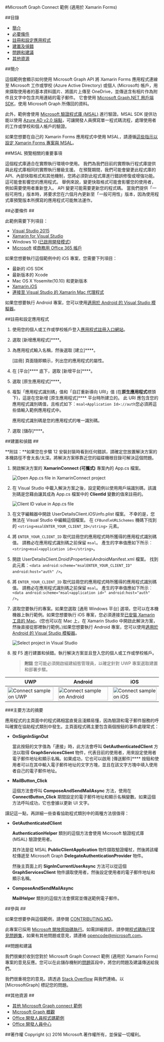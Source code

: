﻿#<a name="microsoft-graph-connect-sample-for-xamarin-forms"></a>Microsoft Graph Connect 範例 (適用於 Xamarin Forms)

##<a name="table-of-contents"></a>目錄

* [簡介](#introduction)
* [必要條件](#prerequisites)
* [註冊和設定應用程式](#register)
* [建置及偵錯](#build)
* [問題和建議](#questions)
* [其他資源](#additional-resources)

<a name="introduction"></a>
##<a name="introduction"></a>簡介

這個範例會顯示如何使用 Microsoft Graph API 將 Xamarin Forms 應用程式連線至 Microsoft 工作或學校 (Azure Active Directory) 或個人 (Microsoft) 帳戶，用來擷取使用者的基本資料圖片、將圖片上傳至 OneDrive，並傳送含有相片作為附件且文字中包含共用連結的電子郵件。 它會使用 [Microsoft Graph.NET 用戶端 SDK](https://github.com/microsoftgraph/msgraph-sdk-dotnet)，使用 Microsoft Graph 所傳回的資料。

此外，範例會使用 [Microsoft 驗證程式庫 (MSAL)](https://www.nuget.org/packages/Microsoft.Identity.Client/) 進行驗證。MSAL SDK 提供功能以使用 [Azure AD v2.0 端點](https://msdn.microsoft.com/office/office365/howto/authenticate-Office-365-APIs-using-v2)，可讓開發人員撰寫單一程式碼流程，處理使用者的工作或學校和個人帳戶的驗證。

如果您想要在自己的 Xamarin Forms 應用程式中使用 MSAL，請遵循[這些指示以設定 Xamarin Forms 專案與 MSAL](https://github.com/microsoftgraph/xamarin-csharp-connect-sample/wiki/Set-up-a-Xamarin-Forms-project-to-use-the-MSAL-.NET-SDK)。

##<a name="important-note-about-the-msal-preview"></a>MSAL 預覽相關的重要事項

這個程式庫適合在實際執行環境中使用。 我們為我們目前的實際執行程式庫提供與此程式庫相同的實際執行層級支援。 在預覽期間，我們可能會變更此程式庫的 API、內部快取格式和其他機制，您將必須對此程式庫進行錯誤修復或增強功能。 這可能會影響您的應用程式。 舉例來說，變更快取格式可能會影響您的使用者，例如需要使用者重新登入。 API 變更可能需要更新您的程式碼。 當我們提供「一般可用性」版本時，將要求您在六個月內更新至「一般可用性」版本，因為使用程式庫預覽版本所撰寫的應用程式可能無法運作。

<a name="prerequisites"></a>
##<a name="prerequisites"></a>必要條件 ##

此範例需要下列項目：  

  * [Visual Studio 2015](https://www.visualstudio.com/downloads) 
  * [Xamarin for Visual Studio](https://www.xamarin.com/visual-studio)
  * Windows 10 ([已啟用開發模式](https://msdn.microsoft.com/library/windows/apps/xaml/dn706236.aspx))
  * [Microsoft](https://www.outlook.com) 或[商務用 Office 365 帳戶](https://msdn.microsoft.com/office/office365/howto/setup-development-environment#bk_Office365Account)

如果您想要執行這個範例中的 iOS 專案，您需要下列項目：

  * 最新的 iOS SDK
  * 最新版本的 Xcode
  * Mac OS X Yosemite(10.10) 和更新版本 
  * [Xamarin.iOS](https://developer.xamarin.com/guides/ios/getting_started/installation/mac/)
  * [連接至 Visual Studio 的 Xamarin Mac 代理程式](https://developer.xamarin.com/guides/ios/getting_started/installation/windows/connecting-to-mac/)

如果您想要執行 Android 專案，您可以使用[適用於 Android 的 Visual Studio 模擬器](https://www.visualstudio.com/features/msft-android-emulator-vs.aspx)。

<a name="register"></a>
##<a name="register-and-configure-the-app"></a>註冊和設定應用程式

1. 使用您的個人或工作或學校帳戶登入[應用程式註冊入口網站](https://apps.dev.microsoft.com/)。
2. 選取 [新增應用程式]****。
3. 為應用程式輸入名稱，然後選取 [建立]****。
    
    [註冊] 頁面隨即顯示，列出您的應用程式的屬性。
 
4. 在 [平台]**** 底下，選取 [新增平台]****。
5. 選取 [原生應用程式]****。
6. 複製「應用程式識別碼」值和「自訂重新導向 URI」值 (在**原生應用程式**標頭下)，這是在您新增 [原生應用程式]**** 平台時所建立的。 此 URI 應包含您的應用程式識別碼值，且格式如下︰`msal<Application Id>://auth`您必須將這些值輸入範例應用程式中。

    應用程式識別碼是您的應用程式的唯一識別碼。

7. 選取 [儲存]****。

<a name="build"></a>
##<a name="build-and-debug"></a>建置和偵錯 ##

**附註：**如果您在步驟 12 安裝封裝時看到任何錯誤，請確定您放置解決方案的本機路徑不會太長/太深。將解決方案移靠近您的磁碟機根目錄可解決這個問題。

1. 開啟解決方案的 **XamarinConnect (可攜式)** 專案內的 App.cs 檔案。

    ![](/readme-images/Appdotcs.png "Open App.cs file in XamarinConnect project")

2. 在 Visual Studio 中載入解決方案之後，設定範例以使用用戶端識別碼，該識別碼是您藉由讓其成為 App.cs 檔案中的 **ClientId** 變數的值來註冊的。


    ![](/readme-images/appId.png "Client ID value in App.cs file")

3. 在文字編輯器中開啟 UserDetailsClient.iOS\info.plist 檔案。 不幸的是，您無法在 Visual Studio 中編輯這個檔案。 在 `CFBundleURLSchemes` 機碼下找到的 `<string>msalENTER_YOUR_CLIENT_ID</string>` 元素。

4. 將 `ENTER_YOUR_CLIENT_ID` 取代註冊您的應用程式時所獲得的應用程式識別碼值。 請務必在應用程式識別碼之前保留 `msal`。 產生的字串值應如下所示︰`<string>msal<application id></string>`。

5. 開啟 UserDetailsClient.Droid\Properties\AndroidManifest.xml 檔案。 找到此元素︰`<data android:scheme="msalENTER_YOUR_CLIENT_ID" android:host="auth" />`。

6. 將 `ENTER_YOUR_CLIENT_ID` 取代註冊您的應用程式時所獲得的應用程式識別碼值。 請務必在應用程式識別碼之前保留 `msal`。 產生的字串值應如下所示︰`<data android:scheme="msal<application id>" android:host="auth" />`。

7. 選取您要執行的專案。如果您選取 [通用 Windows 平台] 選項，您可以在本機機器上執行範例。如果您想要執行 iOS 專案，您必須連接至[已安裝 Xamarin 工具的 Mac](https://developer.xamarin.com/guides/ios/getting_started/installation/windows/connecting-to-mac/)。(您也可以在 Mac 上，在 Xamarin Studio 中開啟此解決方案，然後直接從那裡執行範例。)如果您想要執行 Android 專案，您可以使用[適用於 Android 的 Visual Studio 模擬器](https://www.visualstudio.com/features/msft-android-emulator-vs.aspx)。 

    ![](/readme-images/SelectProject.png "Select project in Visual Studio")

8. 按 F5 進行建置和偵錯。執行解決方案並且登入您的個人或工作或學校帳戶。
    > **附註** 您可能必須開啟組建組態管理員，以確定針對 UWP 專案選取建置和部署步驟。

| UWP | Android | iOS |
| --- | ------- | ----|
| <img src="/readme-images/UWP.png" alt="Connect sample on UWP" width="100%" /> | <img src="/readme-images/Droid.png" alt="Connect sample on Android" width="100%" /> | <img src="/readme-images/iOS.png" alt="Connect sample on iOS" width="100%" /> |

###<a name="summary-of-key-methods"></a>主要方法的摘要

應用程式的主頁面中的程式碼相當直覺且淺顯易懂，因為驗證和電子郵件服務的呼叫確實在協助程式類別中發生。主頁面程式碼主要包含兩個按鈕的事件處理常式：

- **OnSignInSignOut**
    
    當此按鈕的文字值為「連接」時，此方法會呼叫 **GetAuthenticatedClient** 方法以取得 **GraphServicesClient** 物件，代表目前的使用者，用來設定使用者電子郵件地址和顯示名稱。如果成功，它也可以啟用 [傳送郵件]**** 按鈕和使用者可以在其中輸入電子郵件地址的文字方塊，並且在該文字方塊中填入使用者自己的電子郵件地址。

- **MailButton_Click**
    
    這個方法會呼叫 **ComposeAndSendMailAsync** 方法，使用在 **ConnectButton_Click** 期間設定的電子郵件地址和顯示名稱變數。如果這個方法呼叫成功，它也會據以更新 UI 文字。

謹記這一點，再詳細一些查看協助程式類別中的兩種方法很值得：

- **GetAuthenticatedClient**
    
    **AuthenticationHelper** 類別的這個方法會使用 Microsoft 驗證程式庫 (MSAL) 驗證使用者。

    其作法是從 MSAL **PublicClientApplication** 物件擷取驗證權杖，然後將該權杖傳遞至 Microsoft Graph **DelegateAuthenticationProvider** 物件。

    然後主頁面上的 **SignInCurrentUserAsync** 方法可以從這個 **GraphServicesClient** 物件讀取使用者，然後設定使用者的電子郵件地址和顯示名稱。

- **ComposeAndSendMailAsync**

    **MailHelper** 類別的這個方法會撰寫並傳送範例電子郵件。

<a name="contributing"></a>
##<a name="contributing"></a>參與 ##

如果您想要參與這個範例，請參閱 [CONTRIBUTING.MD](/CONTRIBUTING.md)。

此專案已採用 [Microsoft 開放原始碼執行](https://opensource.microsoft.com/codeofconduct/)。如需詳細資訊，請參閱[程式碼執行常見問題集](https://opensource.microsoft.com/codeofconduct/faq/)，如果有其他問題或意見，請連絡 [opencode@microsoft.com](mailto:opencode@microsoft.com)。

<a name="questions"></a>
##<a name="questions-and-comments"></a>問題和建議

我們很樂於收到您對於 Microsoft Graph Connect 範例 (適用於 Xamarin Forms) 專案的意見反應。您可以在此儲存機制的[問題](https://github.com/MicrosoftGraph/xamarin-csharp-connect-sample/issues)區段中，將您的問題及建議傳送給我們。

我們很重視您的意見。請透過 [Stack Overflow](http://stackoverflow.com/questions/tagged/office365+or+microsoftgraph) 與我們連絡。以 [MicrosoftGraph] 標記您的問題。

<a name="additional-resources"></a>
##<a name="additional-resources"></a>其他資源 ##

- [其他 Microsoft Graph connect 範例](https://github.com/MicrosoftGraph?utf8=%E2%9C%93&query=-Connect)
- [Microsoft Graph 概觀](http://graph.microsoft.io)
- [Office 開發人員程式碼範例](http://dev.office.com/code-samples)
- [Office 開發人員中心](http://dev.office.com/)


##<a name="copyright"></a>著作權
Copyright (c) 2016 Microsoft.著作權所有，並保留一切權利。


